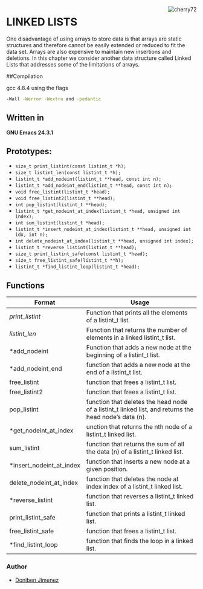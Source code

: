<a href="https://holbertonschool.com"><img src="https://i.ibb.co/RyBcXY6/cherry72.png" align="right" alt="cherry72" border="0"></a>

# LINKED LISTS

One disadvantage of using arrays to store data is that arrays are static structures and therefore cannot be easily extended or reduced to fit the data set. Arrays are also expensive to maintain new insertions and deletions. In this chapter we consider another data structure called Linked Lists that addresses some of the limitations of arrays.

##Compilation

gcc 4.8.4 using the flags 
```sh
-Wall -Werror -Wextra and -pedantic
```
## Written in

**GNU Emacs 24.3.1**

## Prototypes:

* ```size_t print_listint(const listint_t *h);```
* ```size_t listint_len(const listint_t *h);```
* ```listint_t *add_nodeint(listint_t **head, const int n);```
* ```listint_t *add_nodeint_end(listint_t **head, const int n);```
* ```void free_listint(listint_t *head);```
* ```void free_listint2(listint_t **head);```
* ```int pop_listint(listint_t **head);```
* ```listint_t *get_nodeint_at_index(listint_t *head, unsigned int index);```
* ```int sum_listint(listint_t *head);```
* ```listint_t *insert_nodeint_at_index(listint_t **head, unsigned int idx, int n);```
* ```int delete_nodeint_at_index(listint_t **head, unsigned int index);```
* ```listint_t *reverse_listint(listint_t **head);```
* ```size_t print_listint_safe(const listint_t *head);```
* ```size_t free_listint_safe(listint_t **h);```
* ```listint_t *find_listint_loop(listint_t *head);```

## Functions

| Format | Usage |
| ------ | ------ |
| *print_listint* | Function that prints all the elements of a listint_t list. |
| *listint_len* | Function that returns the number of elements in a linked listint_t list. |
| *add_nodeint | Function that adds a new node at the beginning of a listint_t list. |
| *add_nodeint_end | function that adds a new node at the end of a listint_t list. |
| free_listint |  function that frees a listint_t list. |
| free_listint2 | function that frees a listint_t list. |
| pop_listint | function that deletes the head node of a listint_t linked list, and returns the head node’s data (n). |
| *get_nodeint_at_index | unction that returns the nth node of a listint_t linked list. |
| sum_listint | function that returns the sum of all the data (n) of a listint_t linked list.
| *insert_nodeint_at_index | function that inserts a new node at a given position. |
| delete_nodeint_at_index | function that deletes the node at index index of a listint_t linked list. |
| *reverse_listint | function that reverses a listint_t linked list. |
| print_listint_safe | function that prints a listint_t linked list. |
| free_listint_safe | function that frees a listint_t list. |
| *find_listint_loop | function that finds the loop in a linked list. |

### Author

 - [Doniben Jimenez](https://github.com/Doniben)